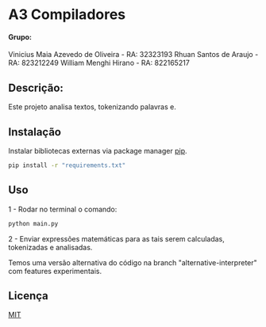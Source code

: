 # A3 Compiladores

#### Grupo:
Vinicius Maia Azevedo de Oliveira - RA: 32323193
Rhuan Santos de Araujo - RA: 823212249
William Menghi Hirano - RA: 822165217

## Descrição:

Este projeto analisa textos, tokenizando palavras e.

## Instalação

Instalar bibliotecas externas via package manager [pip](https://pip.pypa.io/en/stable/).

```bash
pip install -r "requirements.txt"
```

## Uso

1 - Rodar no terminal o comando:

```bash
python main.py
```

2 - Enviar expressões matemáticas para as tais serem calculadas, tokenizadas e analisadas.

Temos uma versão alternativa do código na branch "alternative-interpreter" com features experimentais.

## Licença

[MIT](https://choosealicense.com/licenses/mit/)
